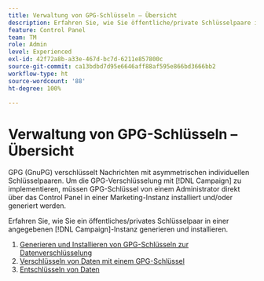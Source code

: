 ```yaml
---
title: Verwaltung von GPG-Schlüsseln – Übersicht
description: Erfahren Sie, wie Sie öffentliche/private Schlüsselpaare in einer angegebenen  [!DNL Campaign] -Instanz generieren und installieren.
feature: Control Panel
team: TM
role: Admin
level: Experienced
exl-id: 42f72a8b-a33e-467d-bc7d-6211e857800c
source-git-commit: ca13bdbd7d95e6646aff88af595e866bd3666bb2
workflow-type: ht
source-wordcount: '88'
ht-degree: 100%

---
```


# Verwaltung von GPG-Schlüsseln – Übersicht

GPG (GnuPG) verschlüsselt Nachrichten mit asymmetrischen individuellen Schlüsselpaaren. Um die GPG-Verschlüsselung mit [!DNL Campaign] zu implementieren, müssen GPG-Schlüssel von einem Administrator direkt über das Control Panel in einer Marketing-Instanz installiert und/oder generiert werden.

Erfahren Sie, wie Sie ein öffentliches/privates Schlüsselpaar in einer angegebenen [!DNL Campaign]-Instanz generieren und installieren.

1. [Generieren und Installieren von GPG-Schlüsseln zur Datenverschlüsselung  ](./generate-and-install-gpg-keys.md)
2. [Verschlüsseln von Daten mit einem GPG-Schlüssel](./use-a-gpg-key-to-encrypt-data.md)
3. [Entschlüsseln von Daten](./decrypt-data.md)
